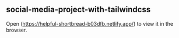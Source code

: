 ## social-media-project-with-tailwindcss

Open (https://helpful-shortbread-b03dfb.netlify.app/) to view it in the browser.

